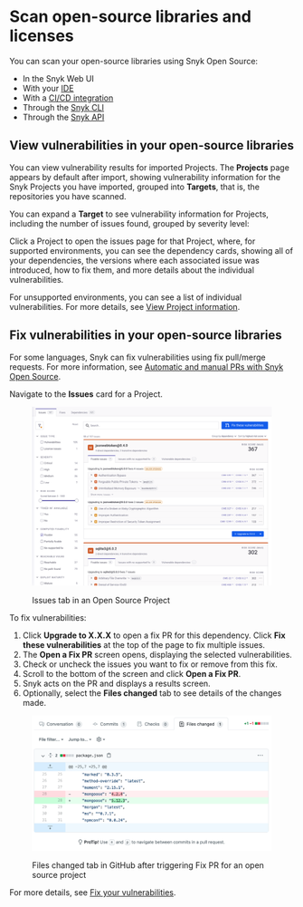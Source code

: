 # Scan open-source libraries and licenses

You can scan your open-source libraries using Snyk Open Source:&#x20;

* In the Snyk Web UI
* With your [IDE](../../../developer-tools/snyk-ide-plugins-and-extensions/)
* With a [CI/CD integration](../../../developer-tools/snyk-ci-cd-integrations/)
* Through the [Snyk CLI](../../../developer-tools/snyk-cli/scan-and-maintain-projects-using-the-cli/snyk-cli-for-open-source/)
* Through the [Snyk API](../../../snyk-api/reference/test-v1.md)

## View vulnerabilities in your open-source libraries

You can view vulnerability results for imported Projects. The **Projects** page appears by default after import, showing vulnerability information for the Snyk Projects you have imported, grouped into **Targets**, that is, the repositories you have scanned.

You can expand a **Target** to see vulnerability information for Projects, including the number of issues found, grouped by severity level:

Click a Project to open the issues page for that Project, where, for supported environments,  you can see the dependency cards, showing all of your dependencies, the versions where each associated issue was introduced, how to fix them, and more details about the individual vulnerabilities.

For unsupported environments, you can see a list of individual vulnerabilities. For more details, see [View Project information](../../../snyk-platform-administration/snyk-projects/project-information.md).

## Fix vulnerabilities in your open-source libraries

For some languages, Snyk can fix vulnerabilities using fix pull/merge requests. For more information, see [Automatic and manual PRs with Snyk Open Source](../../pull-requests/snyk-pull-or-merge-requests/).

Navigate to the **Issues** card for a Project.

<figure><img src="../../../.gitbook/assets/OS-issues-tab-in-os-project.png" alt=""><figcaption><p>Issues tab in an Open Source Project</p></figcaption></figure>

To fix vulnerabilities:

1. Click **Upgrade to X.X.X** to open a fix PR for this dependency. Click **Fix these vulnerabilities** at the top of the page to fix multiple issues.
2. The **Open a Fix PR** screen opens, displaying the selected vulnerabilities.
3. Check or uncheck the issues you want to fix or remove from this fix.
4. Scroll to the bottom of the screen and click **Open a Fix PR**.
5. Snyk acts on the PR and displays a results screen.
6. Optionally, select the **Files changed** tab to see details of the changes made.

<figure><img src="../../../.gitbook/assets/screenshot_2021-04-09_at_17.46.22 (1) (1).png" alt=".Files changed tab in GitHub after triggering Fix PR for an open source project"><figcaption><p>Files changed tab in GitHub after triggering Fix PR for an open source project</p></figcaption></figure>

For more details, see [Fix your vulnerabilities](../manage-vulnerabilities/fix-your-vulnerabilities.md).
